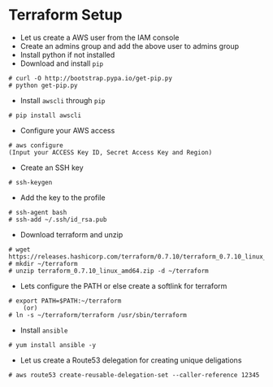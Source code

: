 # Terraform Setup

- Let us create a AWS user from the IAM console
- Create an admins group and add the above user to admins group
- Install python if not installed
- Download and install `pip`

```
# curl -O http://bootstrap.pypa.io/get-pip.py
# python get-pip.py
```

- Install `awscli` through `pip`

```
# pip install awscli
```

- Configure your AWS access

```
# aws configure
(Input your ACCESS Key ID, Secret Access Key and Region)
```

- Create an SSH key

```
# ssh-keygen
```

- Add the key to the profile

```
# ssh-agent bash
# ssh-add ~/.ssh/id_rsa.pub
```

- Download terraform and unzip 

```
# wget https://releases.hashicorp.com/terraform/0.7.10/terraform_0.7.10_linux_amd64.zip
# mkdir ~/terraform
# unzip terraform_0.7.10_linux_amd64.zip -d ~/terraform
```

- Lets configure the PATH or else create a softlink for terraform

```
# export PATH=$PATH:~/terraform
	(or)
# ln -s ~/terraform/terraform /usr/sbin/terraform
```

- Install `ansible`

```
# yum install ansible -y
```

- Let us create a Route53 delegation for creating unique deligations

```
# aws route53 create-reusable-delegation-set --caller-reference 12345
```
